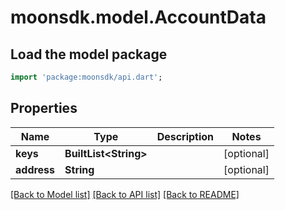 # moonsdk.model.AccountData

## Load the model package
```dart
import 'package:moonsdk/api.dart';
```

## Properties
Name | Type | Description | Notes
------------ | ------------- | ------------- | -------------
**keys** | **BuiltList&lt;String&gt;** |  | [optional] 
**address** | **String** |  | [optional] 

[[Back to Model list]](../README.md#documentation-for-models) [[Back to API list]](../README.md#documentation-for-api-endpoints) [[Back to README]](../README.md)


